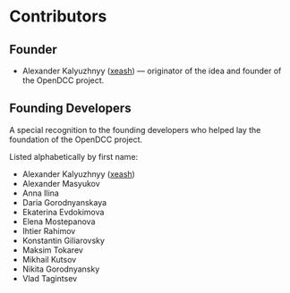 # Contributors

## Founder

* Alexander Kalyuzhnyy ([xeash](https://github.com/xeash)) — originator of the idea and founder of the OpenDCC project.

## Founding Developers

A special recognition to the founding developers who helped lay the foundation of the OpenDCC project.

Listed alphabetically by first name:

* Alexander Kalyuzhnyy ([xeash](https://github.com/xeash))  
* Alexander Masyukov  
* Anna Ilina  
* Daria Gorodnyanskaya  
* Ekaterina Evdokimova  
* Elena Mostepanova  
* Ihtier Rahimov  
* Konstantin Giliarovsky  
* Maksim Tokarev  
* Mikhail Kutsov  
* Nikita Gorodnyansky  
* Vlad Tagintsev

